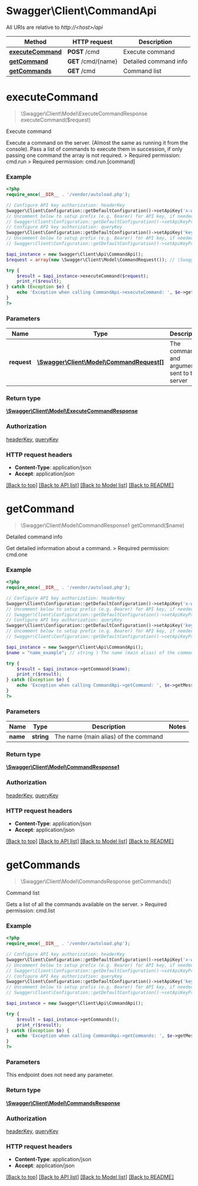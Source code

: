 # Swagger\Client\CommandApi

All URIs are relative to *http://&lt;host&gt;/api*

Method | HTTP request | Description
------------- | ------------- | -------------
[**executeCommand**](CommandApi.md#executeCommand) | **POST** /cmd | Execute command
[**getCommand**](CommandApi.md#getCommand) | **GET** /cmd/{name} | Detailed command info
[**getCommands**](CommandApi.md#getCommands) | **GET** /cmd | Command list


# **executeCommand**
> \Swagger\Client\Model\ExecuteCommandResponse executeCommand($request)

Execute command

Execute a command on the server. (Almost the same as running it from the console). Pass a list of commands to execute them in succession, if only passing one command the array is not required.  > Required permission: cmd.run > Required permission: cmd.run.[command]

### Example
```php
<?php
require_once(__DIR__ . '/vendor/autoload.php');

// Configure API key authorization: headerKey
Swagger\Client\Configuration::getDefaultConfiguration()->setApiKey('x-webapi-key', 'YOUR_API_KEY');
// Uncomment below to setup prefix (e.g. Bearer) for API key, if needed
// Swagger\Client\Configuration::getDefaultConfiguration()->setApiKeyPrefix('x-webapi-key', 'Bearer');
// Configure API key authorization: queryKey
Swagger\Client\Configuration::getDefaultConfiguration()->setApiKey('key', 'YOUR_API_KEY');
// Uncomment below to setup prefix (e.g. Bearer) for API key, if needed
// Swagger\Client\Configuration::getDefaultConfiguration()->setApiKeyPrefix('key', 'Bearer');

$api_instance = new Swagger\Client\Api\CommandApi();
$request = array(new \Swagger\Client\Model\CommandRequest()); // \Swagger\Client\Model\CommandRequest[] | The command and arguments sent to the server

try {
    $result = $api_instance->executeCommand($request);
    print_r($result);
} catch (Exception $e) {
    echo 'Exception when calling CommandApi->executeCommand: ', $e->getMessage(), PHP_EOL;
}
?>
```

### Parameters

Name | Type | Description  | Notes
------------- | ------------- | ------------- | -------------
 **request** | [**\Swagger\Client\Model\CommandRequest[]**](../Model/CommandRequest.md)| The command and arguments sent to the server |

### Return type

[**\Swagger\Client\Model\ExecuteCommandResponse**](../Model/ExecuteCommandResponse.md)

### Authorization

[headerKey](../../README.md#headerKey), [queryKey](../../README.md#queryKey)

### HTTP request headers

 - **Content-Type**: application/json
 - **Accept**: application/json

[[Back to top]](#) [[Back to API list]](../../README.md#documentation-for-api-endpoints) [[Back to Model list]](../../README.md#documentation-for-models) [[Back to README]](../../README.md)

# **getCommand**
> \Swagger\Client\Model\CommandResponse1 getCommand($name)

Detailed command info

Get detailed information about a command.  > Required permission: cmd.one

### Example
```php
<?php
require_once(__DIR__ . '/vendor/autoload.php');

// Configure API key authorization: headerKey
Swagger\Client\Configuration::getDefaultConfiguration()->setApiKey('x-webapi-key', 'YOUR_API_KEY');
// Uncomment below to setup prefix (e.g. Bearer) for API key, if needed
// Swagger\Client\Configuration::getDefaultConfiguration()->setApiKeyPrefix('x-webapi-key', 'Bearer');
// Configure API key authorization: queryKey
Swagger\Client\Configuration::getDefaultConfiguration()->setApiKey('key', 'YOUR_API_KEY');
// Uncomment below to setup prefix (e.g. Bearer) for API key, if needed
// Swagger\Client\Configuration::getDefaultConfiguration()->setApiKeyPrefix('key', 'Bearer');

$api_instance = new Swagger\Client\Api\CommandApi();
$name = "name_example"; // string | The name (main alias) of the command

try {
    $result = $api_instance->getCommand($name);
    print_r($result);
} catch (Exception $e) {
    echo 'Exception when calling CommandApi->getCommand: ', $e->getMessage(), PHP_EOL;
}
?>
```

### Parameters

Name | Type | Description  | Notes
------------- | ------------- | ------------- | -------------
 **name** | **string**| The name (main alias) of the command |

### Return type

[**\Swagger\Client\Model\CommandResponse1**](../Model/CommandResponse1.md)

### Authorization

[headerKey](../../README.md#headerKey), [queryKey](../../README.md#queryKey)

### HTTP request headers

 - **Content-Type**: application/json
 - **Accept**: application/json

[[Back to top]](#) [[Back to API list]](../../README.md#documentation-for-api-endpoints) [[Back to Model list]](../../README.md#documentation-for-models) [[Back to README]](../../README.md)

# **getCommands**
> \Swagger\Client\Model\CommandsResponse getCommands()

Command list

Gets a list of all the commands available on the server.  > Required permission: cmd.list

### Example
```php
<?php
require_once(__DIR__ . '/vendor/autoload.php');

// Configure API key authorization: headerKey
Swagger\Client\Configuration::getDefaultConfiguration()->setApiKey('x-webapi-key', 'YOUR_API_KEY');
// Uncomment below to setup prefix (e.g. Bearer) for API key, if needed
// Swagger\Client\Configuration::getDefaultConfiguration()->setApiKeyPrefix('x-webapi-key', 'Bearer');
// Configure API key authorization: queryKey
Swagger\Client\Configuration::getDefaultConfiguration()->setApiKey('key', 'YOUR_API_KEY');
// Uncomment below to setup prefix (e.g. Bearer) for API key, if needed
// Swagger\Client\Configuration::getDefaultConfiguration()->setApiKeyPrefix('key', 'Bearer');

$api_instance = new Swagger\Client\Api\CommandApi();

try {
    $result = $api_instance->getCommands();
    print_r($result);
} catch (Exception $e) {
    echo 'Exception when calling CommandApi->getCommands: ', $e->getMessage(), PHP_EOL;
}
?>
```

### Parameters
This endpoint does not need any parameter.

### Return type

[**\Swagger\Client\Model\CommandsResponse**](../Model/CommandsResponse.md)

### Authorization

[headerKey](../../README.md#headerKey), [queryKey](../../README.md#queryKey)

### HTTP request headers

 - **Content-Type**: application/json
 - **Accept**: application/json

[[Back to top]](#) [[Back to API list]](../../README.md#documentation-for-api-endpoints) [[Back to Model list]](../../README.md#documentation-for-models) [[Back to README]](../../README.md)

